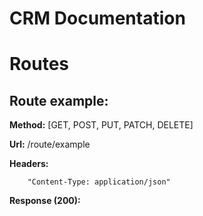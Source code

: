 # CRM Documentation

# Routes

## Route example:
**Method:** [GET, POST, PUT, PATCH, DELETE]

**Url:** /route/example

**Headers:** 
```
    "Content-Type: application/json"
```

**Response (200):**
